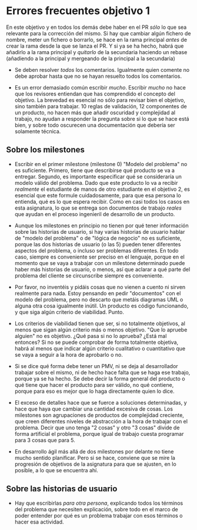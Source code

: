# Errores frecuentes objetivo 1

En este objetivo y en todos los demás debe haber en el PR *sólo* lo que sea
relevante para la corrección del mismo. Si hay que cambiar algún fichero de
nombre, meter un fichero o borrarlo, se hace en la rama principal *antes* de
crear la rama desde la que se lanza el PR. Y si ya se ha hecho, habrá que
añadirlo a la rama principal y *quitarlo* de la secundaria haciendo un rebase
(añadiendo a la principal y mergeando de la principal a la secundaria)

- Se deben resolver *todos* los comentarios. Igualmente quien comente no debe
  aprobar hasta que no se hayan resuelto todos los comentarios.

- Es un error demasiado común escribir *mucho*. Escribir *mucho* no hace que los
  revisores entiendan que has comprendido el concepto del objetivo. La brevedad
  es esencial no sólo para revisar bien el objetivo, sino también para
  trabajar. 10 reglas de validación, 12 componentes de un producto, no hacen más
  que añadir oscuridad y complejidad al trabajo, no ayudan a responder la
  pregunta sobre si lo que se hace está bien, y sobre todo oscurecen una
  documentación que debería ser solamente técnica.

## Sobre los milestones

* Escribir en el primer milestone (milestone 0) "Modelo del problema" no es
  suficiente. Primero, tiene que describirse qué producto se va a
  entregar. Segundo, es importante especificar qué se consideraría un modelo
  válido del problema. Dado que este producto lo va a recibir *realmente* el
  estudiante de manos de otro estudiante en el objetivo 2, es esencial que este
  formule cuidadosamente, para que esa persona lo entienda, qué es lo que espera
  recibir. Como en casi todos los casos en esta asignatura, lo que se entrega
  son documentos de trabajo *reales* que ayudan en el proceso ingenieril de
  desarrollo de un producto.

* Aunque los milestones en principio no tienen por qué tener información sobre
  las historias de usuario, si hay varias historias de usuario hablar de "modelo
  del problema" o de "lógica de negocio" no es suficiente, porque las dos
  historias de usuario (o las 5) pueden tener diferentes aspectos del problema,
  o incluso ser problemas diferentes. En todo caso, siempre es conveniente ser
  preciso en el lenguaje, porque en el momento que se vaya a trabajar con un
  milestone determinado puede haber más historias de usuario, o menos, así que
  aclarar a qué parte del problema del cliente se circunscribe siempre es conveniente.

* Por favor, no inventéis y pidáis cosas que no vienen a cuento ni sirven
  realmente para nada. Estoy pensando en pedir "documentos" con el modelo del
  problema, pero no descarto que metáis diagramas UML o alguna otra cosa
  igualmente inútil. Un producto es código funcionando, y que siga algún
  criterio de viabilidad. Punto.

* Los criterios de viabilidad tienen que ser, si no totalmente objetivos, al
  menos que sigan algún criterio más o menos objetivo. "Que lo apruebe alguien"
  no es objetivo. ¿Qué pasa si no lo aprueba? ¿Está mal entonces? Si no se puede
  comprobar de forma totalmente objetiva, habrá al menos que indicar algún
  criterio cualitativo o cuantitativo que se vaya a seguir a la hora de
  aprobarlo o no.

* Si se dice qué forma debe tener un PMV, ni se deja al desarrollador trabajar
  sobre el mismo, ni de hecho hace falta que se haga ese trabajo, porque ya se
  ha hecho. Se debe decir la forma general del producto o qué tiene que hacer el
  producto para ser válido, no qué contiene, porque para eso es mejor que lo
  haga directamente quien lo dice.
 
* El exceso de detalles hace que se fuerce a soluciones determinadas, y hace que
  haya que cambiar una cantidad excesiva de cosas. Los milestones son
  agrupaciones de productos de complejidad creciente, que creen diferentes
  niveles de abstracción a la hora de trabajar con el problema. Decir que uno
  tenga "2 cosas" y otro "3 cosas" divide de forma artificial el problema,
  porque igual de trabajo cuesta programar para 3 cosas que para 5.
  
* En desarrollo ágil más allá de dos milestones por delante no tiene mucho
  sentido planificar. Pero si se hace, conviene que se mire la progresión de
  objetivos de la asignatura para que se ajusten, en lo posible, a lo que se
  encuentra ahí.

## Sobre las historias de usuario

* Hay que escribirlas *para otra persona*, explicando todos los
  términos del problema que necesiten explicación, sobre todo en el
  marco de poder entender por qué es un problema trabajar con esos
  términos o hacer esa actividad.
  
